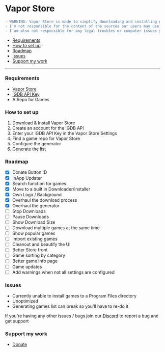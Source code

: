 # Vapor Store

```diff
- WARNING: Vapor Store is made to simplify downloading and installing games in a preinstalled format from the internet via a repository/source
- I'm not responsible for the content of the sources our users may use
- I am also not responsible for any legal troubles or computer issues you may face

```


- [Requirements](#requirements)
- [How to set up](#how-to-set-up)
- [Roadmap](#roadmap)
- [Issues](#issues)
- [Support my work](#support-my-work)

---

### Requirements

- [Vapor Store](https://github.com/CrypticShy/vapor-store/releases/)
- [IGDB API Key](https://api.igdb.com/signup)
- A Repo for Games

### How to set up

1. Download & Install Vapor Store
2. Create an account for the IGDB API
3. Enter your IGDB API Key in the Vapor Store Settings
4. Find a game repo for Vapor Store 
5. Configure the generator
6. Generate the list

### Roadmap

- [x] Donate Button :D
- [x] InApp Updater
- [x] Search function for games
- [x] Move to a built in Downloader/Installer
- [x] Own Logo / Background
- [x] Overhaul the download process
- [x] Overhaul the generator
- [ ] Stop Downloads
- [ ] Pause Downloads
- [ ] Show Download Size
- [ ] Download multiple games at the same time
- [ ] Show popular games
- [ ] Import existing games
- [ ] Cleanout and beautify the UI
- [ ] Better Store front
- [ ] Game sorting by category
- [ ] Better game info page
- [ ] Game updates
- [ ] Add warnings when not all settings are configured

### Issues

- Currently unable to install games to a Program Files directory
- Unoptimized
- Generating games list can break so you'll have to re-do it

If you're having any other issues / bugs join our [Discord](https://discord.gg/ZjDTpmf) to report a bug and get support 

### Support my work

 - [Donate](https://ko-fi.com/sushy)
